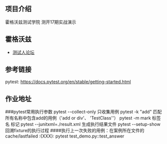 ## 项目介绍
霍格沃兹测试学院 测开17期实战演示

## 霍格沃兹
- [测试人论坛](https://ceshiren.com/)

## 参考链接
pytest: https://docs.pytest.org/en/stable/getting-started.html
## 作业地址


###pytest常用执行参数
pytest --collect-only 只收集用例
pytest -k "add" 匹配所有名称中包含add的用例（'add or div'、 'TestClass''）
pytest -m mark 标签名 标记
pytest --junitxml=./result.xml 生成执行结果文件
pytest --setup-show  回溯fixture的执行过程
####执行上一次失败的用例：在案例所在文件的cache/lastfailed :{XXX}:
pytest test_demo.py::test_answer








